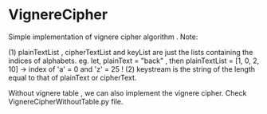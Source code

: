 # VignereCipher
Simple implementation of vignere cipher algorithm .
Note:

  (1) plainTextList , cipherTextList and keyList are just the lists containing the indices of alphabets.
      eg. let, plainText = "back" , then plainTextList = [1, 0, 2, 10] 
      -> index of 'a' = 0 and 'z' = 25 !
  (2) keystream is the string of the length equal to that of plainText or cipherText. 
 
Without vignere table , we can also implement the vignere cipher. Check VignereCipherWithoutTable.py file.
    
